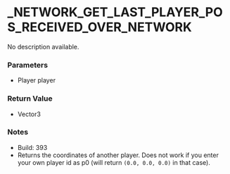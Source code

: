 # _NETWORK_GET_LAST_PLAYER_POS_RECEIVED_OVER_NETWORK

No description available.

### Parameters
* Player player

### Return Value
* Vector3

### Notes
* Build: 393
* Returns the coordinates of another player.
Does not work if you enter your own player id as p0 (will return `(0.0, 0.0, 0.0)` in that case).

